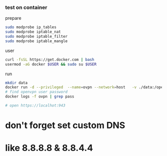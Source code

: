 ### test on container
prepare
```bash
sudo modprobe ip_tables
sudo modprobe iptable_nat
sudo modprobe iptable_filter
sudo modprobe iptable_mangle
```
user
```bash
curl -fsSL https://get.docker.com | bash
usermod -aG docker $USER && sudo su $USER
```
run
```bash
mkdir data
docker run -d --privileged  --name=ovpn --network=host   -v ./data:/openvpn  openvpn/openvpn-as
# find openvpn user password
docker logs -f ovpn | grep pass

# open https://localhot:943
```
# don't forget set custom DNS
# like 8.8.8.8 & 8.8.4.4
